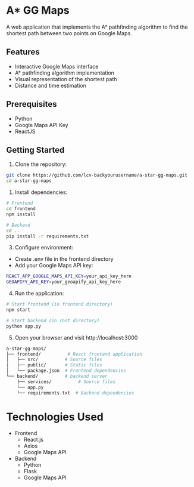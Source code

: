 # A* GG Maps

A web application that implements the A* pathfinding algorithm to find the shortest path between two points on Google Maps.

## Features

- Interactive Google Maps interface
- A* pathfinding algorithm implementation
- Visual representation of the shortest path
- Distance and time estimation

## Prerequisites

- Python 
- Google Maps API Key
- ReactJS

## Getting Started

1. Clone the repository:
```bash
git clone https://github.com/lcv-backyourusername/a-star-gg-maps.git
cd a-star-gg-maps
```

1. Install dependencies:
```bash
# Frontend
cd frontend
npm install

# Backend
cd ..
pip install -r requirements.txt
```

3. Configure environment:
- Create .env file in the frontend directory
- Add your Google Maps API key:
```bash
REACT_APP_GOOGLE_MAPS_API_KEY=your_api_key_here
GEOAPIFY_API_KEY=your_geoapify_api_key_here
```

4. Run the application:
```bash
# Start frontend (in frontend directory)
npm start

# Start backend (in root directory)
python app.py
```

5. Open your browser and visit http://localhost:3000
```bash
a-star-gg-maps/
├── frontend/          # React frontend application
│   ├── src/          # Source files
│   ├── public/       # Static files
│   └── package.json  # Frontend dependencies
└── backend/          # backend server
    ├── services/          # Source files
    └── app.py
    └── requirements.txt  # Backend dependencies
```

# Technologies Used
- Frontend
    - React.js
    - Axios
    - Google Maps API
- Backend
    - Python
    - Flask
    - Google Maps API